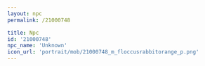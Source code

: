 ```yaml
---
layout: npc
permalink: /21000748

title: Npc
id: '21000748'
npc_name: 'Unknown'
icon_url: 'portrait/mob/21000748_m_floccusrabbitorange_p.png'
---
```

